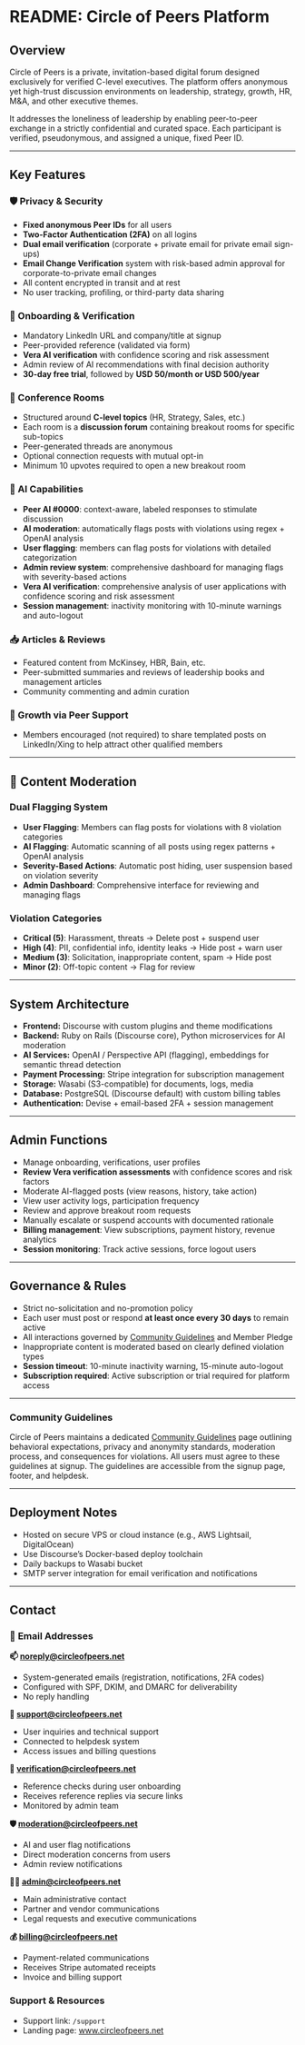 # README: Circle of Peers Platform

## Overview

Circle of Peers is a private, invitation-based digital forum designed exclusively for verified C-level executives. The platform offers anonymous yet high-trust discussion environments on leadership, strategy, growth, HR, M\&A, and other executive themes.

It addresses the loneliness of leadership by enabling peer-to-peer exchange in a strictly confidential and curated space. Each participant is verified, pseudonymous, and assigned a unique, fixed Peer ID.

---

## Key Features

### 🛡️ Privacy & Security

* **Fixed anonymous Peer IDs** for all users
* **Two-Factor Authentication (2FA)** on all logins
* **Dual email verification** (corporate + private email for private email sign-ups)
* **Email Change Verification** system with risk-based admin approval for corporate-to-private email changes
* All content encrypted in transit and at rest
* No user tracking, profiling, or third-party data sharing

### 🔐 Onboarding & Verification

* Mandatory LinkedIn URL and company/title at signup
* Peer-provided reference (validated via form)
* **Vera AI verification** with confidence scoring and risk assessment
* Admin review of AI recommendations with final decision authority
* **30-day free trial**, followed by **USD 50/month or USD 500/year**

### 🧩 Conference Rooms

* Structured around **C-level topics** (HR, Strategy, Sales, etc.)
* Each room is a **discussion forum** containing breakout rooms for specific sub-topics
* Peer-generated threads are anonymous
* Optional connection requests with mutual opt-in
* Minimum 10 upvotes required to open a new breakout room

### 🤖 AI Capabilities

* **Peer AI #0000**: context-aware, labeled responses to stimulate discussion
* **AI moderation**: automatically flags posts with violations using regex + OpenAI analysis
* **User flagging**: members can flag posts for violations with detailed categorization
* **Admin review system**: comprehensive dashboard for managing flags with severity-based actions
* **Vera AI verification**: comprehensive analysis of user applications with confidence scoring and risk assessment
* **Session management**: inactivity monitoring with 10-minute warnings and auto-logout

### 📥 Articles & Reviews

* Featured content from McKinsey, HBR, Bain, etc.
* Peer-submitted summaries and reviews of leadership books and management articles
* Community commenting and admin curation

### 📢 Growth via Peer Support

* Members encouraged (not required) to share templated posts on LinkedIn/Xing to help attract other qualified members

---

## 🚨 Content Moderation

### Dual Flagging System
* **User Flagging**: Members can flag posts for violations with 8 violation categories
* **AI Flagging**: Automatic scanning of all posts using regex patterns + OpenAI analysis
* **Severity-Based Actions**: Automatic post hiding, user suspension based on violation severity
* **Admin Dashboard**: Comprehensive interface for reviewing and managing flags

### Violation Categories
* **Critical (5)**: Harassment, threats → Delete post + suspend user
* **High (4)**: PII, confidential info, identity leaks → Hide post + warn user  
* **Medium (3)**: Solicitation, inappropriate content, spam → Hide post
* **Minor (2)**: Off-topic content → Flag for review

---

## System Architecture

* **Frontend:** Discourse with custom plugins and theme modifications
* **Backend:** Ruby on Rails (Discourse core), Python microservices for AI moderation
* **AI Services:** OpenAI / Perspective API (flagging), embeddings for semantic thread detection
* **Payment Processing:** Stripe integration for subscription management
* **Storage:** Wasabi (S3-compatible) for documents, logs, media
* **Database:** PostgreSQL (Discourse default) with custom billing tables
* **Authentication:** Devise + email-based 2FA + session management

---

## Admin Functions

* Manage onboarding, verifications, user profiles
* **Review Vera verification assessments** with confidence scores and risk factors
* Moderate AI-flagged posts (view reasons, history, take action)
* View user activity logs, participation frequency
* Review and approve breakout room requests
* Manually escalate or suspend accounts with documented rationale
* **Billing management**: View subscriptions, payment history, revenue analytics
* **Session monitoring**: Track active sessions, force logout users

---

## Governance & Rules

* Strict no-solicitation and no-promotion policy
* Each user must post or respond **at least once every 30 days** to remain active
* All interactions governed by [Community Guidelines](/community-guidelines) and Member Pledge
* Inappropriate content is moderated based on clearly defined violation types
* **Session timeout**: 10-minute inactivity warning, 15-minute auto-logout
* **Subscription required**: Active subscription or trial required for platform access

---

### Community Guidelines

Circle of Peers maintains a dedicated [Community Guidelines](/community-guidelines) page outlining behavioral expectations, privacy and anonymity standards, moderation process, and consequences for violations. All users must agree to these guidelines at signup. The guidelines are accessible from the signup page, footer, and helpdesk.

---

## Deployment Notes

* Hosted on secure VPS or cloud instance (e.g., AWS Lightsail, DigitalOcean)
* Use Discourse’s Docker-based deploy toolchain
* Daily backups to Wasabi bucket
* SMTP server integration for email verification and notifications

---

## Contact

### 📧 **Email Addresses**

**📫 noreply@circleofpeers.net**
- System-generated emails (registration, notifications, 2FA codes)
- Configured with SPF, DKIM, and DMARC for deliverability
- No reply handling

**👥 support@circleofpeers.net**
- User inquiries and technical support
- Connected to helpdesk system
- Access issues and billing questions

**🧾 verification@circleofpeers.net**
- Reference checks during user onboarding
- Receives reference replies via secure links
- Monitored by admin team

**🛡 moderation@circleofpeers.net**
- AI and user flag notifications
- Direct moderation concerns from users
- Admin review notifications

**🧑‍💼 admin@circleofpeers.net**
- Main administrative contact
- Partner and vendor communications
- Legal requests and executive communications

**💰 billing@circleofpeers.net**
- Payment-related communications
- Receives Stripe automated receipts
- Invoice and billing support

### **Support & Resources**
- Support link: `/support`
- Landing page: www.circleofpeers.net

